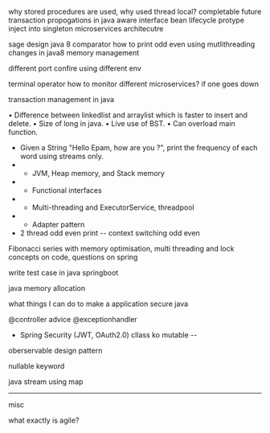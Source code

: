 why stored procedures are used, why used
thread local?
completable future
transaction propogations in java
aware interface
bean lifecycle
protype inject into singleton
microservices architecutre

sage design
java 8 comparator
how to print odd even using mutlithreading
changes in java8 memory management

different port confire using different env


terminal operator
how to monitor different microservices? if one goes down

transaction management in java

• Difference between linkedlist and arraylist which is faster to insert and delete.
• Size of long in java.
• Live use of BST.
• Can overload main function.
-  Given a String "Hello Epam, how are you ?", print the frequency of each word using streams only.
- - JVM, Heap memory, and Stack memory
- - Functional interfaces
- - Multi-threading and ExecutorService, threadpool
- - Adapter pattern
- 2 thread odd even print -- context switching odd even



Fibonacci series with memory optimisation, multi threading and lock concepts on code, questions on spring

write test case in java springboot


java memory allocation

what things I can do to make a application secure  java


@controller advice
@exceptionhandler

- Spring Security (JWT, OAuth2.0)
cllass ko mutable --

oberservable design pattern

nullable keyword

java stream using map

--------
misc 

what exactly is agile?
